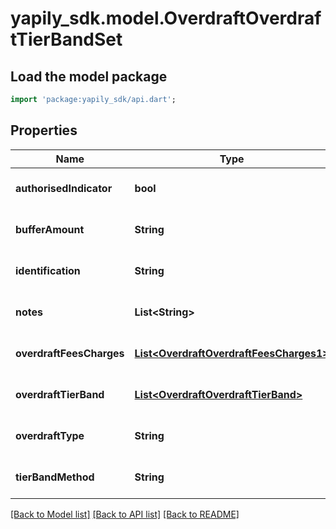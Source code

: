 # yapily_sdk.model.OverdraftOverdraftTierBandSet

## Load the model package
```dart
import 'package:yapily_sdk/api.dart';
```

## Properties
Name | Type | Description | Notes
------------ | ------------- | ------------- | -------------
**authorisedIndicator** | **bool** |  | [optional] [default to null]
**bufferAmount** | **String** |  | [optional] [default to null]
**identification** | **String** |  | [optional] [default to null]
**notes** | **List&lt;String&gt;** |  | [optional] [default to []]
**overdraftFeesCharges** | [**List&lt;OverdraftOverdraftFeesCharges1&gt;**](OverdraftOverdraftFeesCharges1.md) |  | [optional] [default to []]
**overdraftTierBand** | [**List&lt;OverdraftOverdraftTierBand&gt;**](OverdraftOverdraftTierBand.md) |  | [optional] [default to []]
**overdraftType** | **String** |  | [optional] [default to null]
**tierBandMethod** | **String** |  | [optional] [default to null]

[[Back to Model list]](../README.md#documentation-for-models) [[Back to API list]](../README.md#documentation-for-api-endpoints) [[Back to README]](../README.md)


